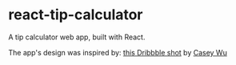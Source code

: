 # react-tip-calculator

A tip calculator web app, built with React.

The app's design was inspired by: [this Dribbble shot](https://dribbble.com/shots/6398522-Daily-UI-004-Calculator) by [Casey Wu](https://dribbble.com/caseypwu)

